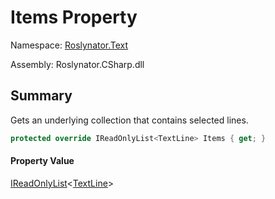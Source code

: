 # Items Property

Namespace: [Roslynator.Text](../../README.md)

Assembly: Roslynator\.CSharp\.dll

## Summary

Gets an underlying collection that contains selected lines\.

```csharp
protected override IReadOnlyList<TextLine> Items { get; }
```

#### Property Value

[IReadOnlyList](https://docs.microsoft.com/en-us/dotnet/api/system.collections.generic.ireadonlylist-1)\<[TextLine](https://docs.microsoft.com/en-us/dotnet/api/microsoft.codeanalysis.text.textline)>


